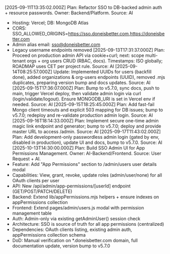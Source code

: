 [2025-09-11T13:35:02.000Z] Plan: Refactor SSO to DB-backed admin auth + resource passwords. Owner: Backend/Platform. Source: AI
- Hosting: Vercel; DB: MongoDB Atlas
- CORS: SSO_ALLOWED_ORIGINS=https://sso.doneisbetter.com,https://doneisbetter.com
- Admin alias email: sso@doneisbetter.com
- Legacy username endpoints removed
[2025-09-13T17:31:37.000Z] Plan: Proceed on production admin API via cookie+curl; next: scope multi-tenant orgs + org users CRUD (RBAC, docs). Timestamps: ISO globally; ROADMAP uses CET per project rule. Source: AI
[2025-09-14T08:25:57.000Z] Update: Implemented UUIDs for users (backfill done), added organizations & org-users endpoints (UUID), removed .mjs duplicates, preparing version bump and docs updates. Source: AI
[2025-09-15T17:36:07.000Z] Plan: Bump to v5.7.0, sync docs, push to main, trigger Vercel deploy, then validate admin login via curl (login/validate/logout). Ensure MONGODB_URI is set in Vercel env if needed. Source: AI
[2025-09-15T18:25:45.000Z] Plan: Add fast-fail Mongo client timeouts and explicit 503 mapping for DB issues; bump to v5.7.0; redeploy and re-validate production admin login. Source: AI
[2025-09-16T18:14:33.000Z] Plan: Implement secure one-time admin magic link endpoint and generator; bump to v5.7.0; deploy and provide master URL to access /admin. Source: AI
[2025-09-17T11:43:02.000Z] Plan: Add development-only passwordless admin login (gated by env, disabled in production), update UI and docs, bump to v5.7.0. Source: AI
[2025-10-13T14:30:00.000Z] Plan: Build SSO Admin UI for App Permissions Management. Owner: AI-Backend/Frontend. Source: User Request + AI.
- Feature: Add "App Permissions" section to /admin/users user details modal
- Capabilities: View, grant, revoke, update roles (admin/user/none) for all OAuth clients per user
- API: New /api/admin/app-permissions/[userId] endpoint (GET/POST/PATCH/DELETE)
- Backend: Extend lib/appPermissions.mjs helpers + ensure indexes on appPermissions collection
- Frontend: Extend pages/admin/users.js modal with permission management table
- Auth: Admin-only via existing getAdminUser() session check
- Architecture: SSO is source of truth for all app permissions (centralized)
- Dependencies: OAuth clients listing, existing admin auth, appPermissions collection schema
- DoD: Manual verification on *.doneisbetter.com domain, full documentation update, version bump to v5.7.0

